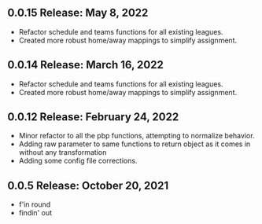 ## 0.0.15 Release: May 8, 2022
- Refactor schedule and teams functions for all existing leagues.
- Created more robust home/away mappings to simplify assignment.
## 0.0.14 Release: March 16, 2022
- Refactor schedule and teams functions for all existing leagues.
- Created more robust home/away mappings to simplify assignment.
## 0.0.12 Release: February 24, 2022
- Minor refactor to all the pbp functions, attempting to normalize behavior.
- Adding raw parameter to same functions to return object as it comes in without any transformation
- Adding some config file corrections.
## 0.0.5 Release: October 20, 2021
- f'in round
- findin' out
